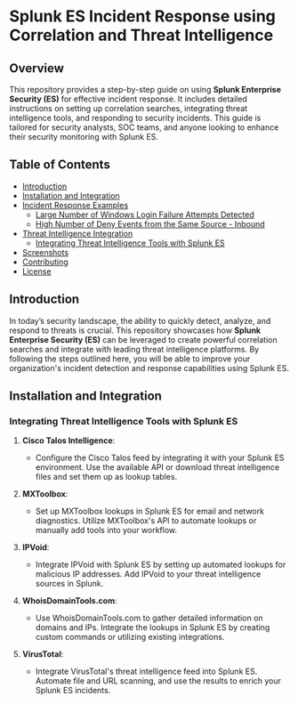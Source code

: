 # Splunk ES Incident Response using Correlation and Threat Intelligence

## Overview

This repository provides a step-by-step guide on using **Splunk Enterprise Security (ES)** for effective incident response. It includes detailed instructions on setting up correlation searches, integrating threat intelligence tools, and responding to security incidents. This guide is tailored for security analysts, SOC teams, and anyone looking to enhance their security monitoring with Splunk ES.

## Table of Contents

- [Introduction](#introduction)
- [Installation and Integration](#installation-and-integration)
- [Incident Response Examples](#incident-response-examples)
  - [Large Number of Windows Login Failure Attempts Detected](#large-number-of-windows-login-failure-attempts-detected)
  - [High Number of Deny Events from the Same Source - Inbound](#high-number-of-deny-events-from-the-same-source-inbound)
- [Threat Intelligence Integration](#threat-intelligence-integration)
  - [Integrating Threat Intelligence Tools with Splunk ES](#integrating-threat-intelligence-tools-with-splunk-es)
- [Screenshots](#screenshots)
- [Contributing](#contributing)
- [License](#license)

## Introduction

In today’s security landscape, the ability to quickly detect, analyze, and respond to threats is crucial. This repository showcases how **Splunk Enterprise Security (ES)** can be leveraged to create powerful correlation searches and integrate with leading threat intelligence platforms. By following the steps outlined here, you will be able to improve your organization's incident detection and response capabilities using Splunk ES.

## Installation and Integration



### Integrating Threat Intelligence Tools with Splunk ES

1. **Cisco Talos Intelligence**:
   - Configure the Cisco Talos feed by integrating it with your Splunk ES environment. Use the available API or download threat intelligence files and set them up as lookup tables.

2. **MXToolbox**:
   - Set up MXToolbox lookups in Splunk ES for email and network diagnostics. Utilize MXToolbox's API to automate lookups or manually add tools into your workflow.

3. **IPVoid**:
   - Integrate IPVoid with Splunk ES by setting up automated lookups for malicious IP addresses. Add IPVoid to your threat intelligence sources in Splunk.

4. **WhoisDomainTools.com**:
   - Use WhoisDomainTools.com to gather detailed information on domains and IPs. Integrate the lookups in Splunk ES by creating custom commands or utilizing existing integrations.

5. **VirusTotal**:
   - Integrate VirusTotal's threat intelligence feed into Splunk ES. Automate file and URL scanning, and use the results to enrich your Splunk ES incidents.
